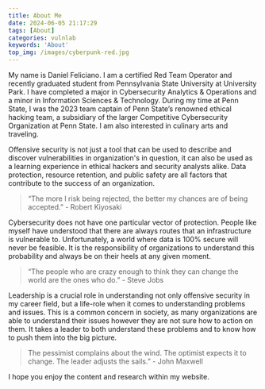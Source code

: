 ```yaml
---
title: About Me
date: 2024-06-05 21:17:29
tags: [About]
categories: vulnlab
keywords: 'About'
top_img: /images/cyberpunk-red.jpg
---
```


My name is Daniel Feliciano. I am a certified Red Team Operator and recently graduated student from Pennsylvania State University at University Park. I have completed a major in Cybersecurity Analytics & Operations and a minor in Information Sciences & Technology. During my time at Penn State, I was the 2023 team captain of Penn State’s renowned ethical hacking team, a subsidiary of the larger Competitive Cybersecurity Organization at Penn State. I am also interested in culinary arts and traveling.

Offensive security is not just a tool that can be used to describe and discover vulnerabilities in organization's in question, it can also be used as a learning experience in ethical hackers and security analysts alike. Data protection, resource retention, and public safety are all factors that contribute to the success of an organization.

>“The more I risk being rejected, the better my chances are of being accepted.” - Robert Kiyosaki

Cybersecurity does not have one particular vector of protection. People like myself have understood that there are always routes that an infrastructure is vulnerable to. Unfortunately, a world where data is 100% secure will never be feasible. It is the responsibility of organizations to understand this probability and always be on their heels at any given moment.

>“The people who are crazy enough to think they can change the world are the ones who do.” - Steve Jobs

Leadership is a crucial role in understanding not only offensive security in my career field, but a life-role when it comes to understanding problems and issues. This is a common concern in society, as many organizations are able to understand their issues however they are not sure how to action on them. It takes a leader to both understand these problems and to know how to push them into the big picture.

>The pessimist complains about the wind. The optimist expects it to change. The leader adjusts the sails.” - John Maxwell

I hope you enjoy the content and research within my website.